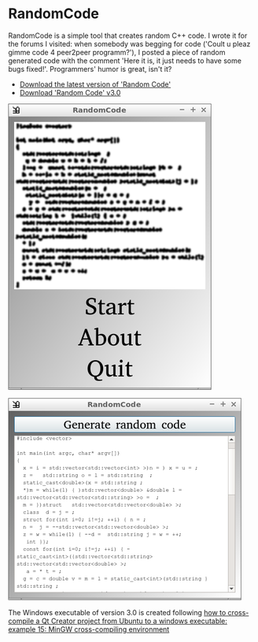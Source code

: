 # RandomCode

RandomCode is a simple tool that creates random C++ code. 
I wrote it for the forums I visited: 
when somebody was begging for code 
('Coult u pleaz gimme code 4 peer2peer programm?'), 
I posted a piece of random generated code with the comment 
'Here it is, it just needs to have some bugs fixed!'. 
Programmers' humor is great, isn't it? 

 * [Download the latest version of 'Random Code'](https://richelbilderbeek.nl/ToolRandomCodeConsoleExe.zip)
 * [Download 'Random Code' v3.0](https://richelbilderbeek.nl/ToolRandomCodeConsoleExe.zip)

![RandomCode menu v5.0](pics/RandomCodeMenu_5_0.png)

![RandomCode v5.0](pics/RandomCode_5_0.png)

The Windows executable of version 3.0 is created following
[how to cross-compile a Qt Creator project from Ubuntu to a windows executable: example 15: MinGW cross-compiling environment](https://richelbilderbeek.nl/CppQtCrosscompileToWindowsExample15.htm)

